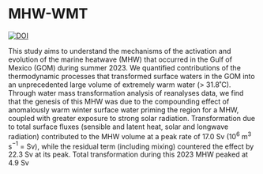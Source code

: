 # MHW-WMT
[![DOI](https://zenodo.org/badge/701062568.svg)](https://zenodo.org/badge/latestdoi/701062568)

This study aims to understand the mechanisms of the activation and evolution of the marine heatwave (MHW) that occurred in the Gulf of Mexico (GOM) during summer 2023. We quantified contributions of the thermodynamic processes that transformed surface waters in the GOM into an unprecedented large volume of extremely warm water (> 31.8˚C). Through water mass transformation analysis of reanalyses data, we find that the genesis of this MHW was due to the compounding effect of anomalously warm winter surface water priming the region for a MHW, coupled with greater exposure to strong solar radiation. Transformation due to total surface fluxes (sensible and latent heat, solar and longwave radiation) contributed to the MHW volume at a peak rate of 17.0 Sv (10$`^6`$ m$^3$ s$^{-1}$ = Sv), while the residual term (including mixing) countered the effect by 22.3 Sv at its peak. Total transformation during this 2023 MHW peaked at 4.9 Sv
